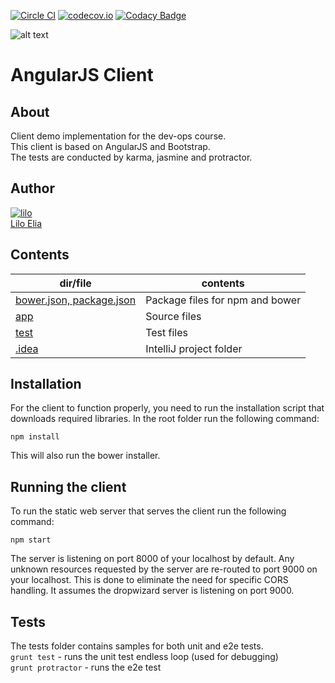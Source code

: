 [![Circle CI](https://circleci.com/gh/boris-org/kinneret-client.svg?style=svg)](https://circleci.com/gh/boris-org/kinneret-client)
[![codecov.io](https://codecov.io/gh/boris-org/kinneret-client/coverage.svg?branch=master)](https://codecov.io/github/boris-org/kinneret-client?branch=master)
[![Codacy Badge](https://api.codacy.com/project/badge/grade/bd44de0208974b9a87b58b3c8164032c)](https://www.codacy.com/app/boris-org/kinneret-client)

![alt text](https://avatars0.githubusercontent.com/u/139426?v=3&s=400 "AngularJS FTW!")

# AngularJS Client

## About
Client demo implementation for the dev-ops course.  
This client is based on AngularJS and Bootstrap.  
The tests are conducted by karma, jasmine and protractor.

## Author
[![lilo](https://avatars3.githubusercontent.com/u/5829157?v=3&s=64)](https://github.com/lilotop)  
[Lilo Elia](https://github.com/lilotop)

## Contents
|dir/file|contents|
|--------|--------|
|[bower.json, package.json](https://github.com/devops-course/kinneret-client)|Package files for npm and bower|
|[app](https://github.com/devops-course/kinneret-client/tree/master/app)|Source files|
|[test](https://github.com/devops-course/kinneret-client/tree/master/test)|Test files|
|[.idea](https://github.com/devops-course/kinneret-client/tree/master/.idea)|IntelliJ project folder|

## Installation
For the client to function properly, you need to run the installation script that downloads required libraries.
In the root folder run the following command:
```
npm install
```
This will also run the bower installer.

## Running the client
To run the static web server that serves the client run the following command:
```
npm start
```
The server is listening on port 8000 of your localhost by default.
Any unknown resources requested by the server are re-routed to port 9000 on your localhost.
This is done to eliminate the need for specific CORS handling. It assumes the dropwizard server is listening on port 9000.

## Tests
The tests folder contains samples for both unit and e2e tests.  
`grunt test` - runs the unit test endless loop (used for debugging)  
`grunt protractor` - runs the e2e test  

